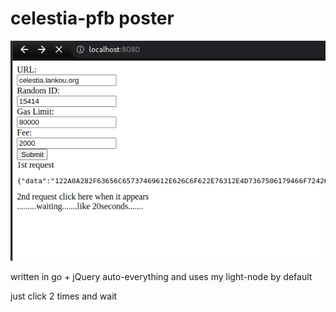 # celestia-pfb poster

![UI screenshot](screenshot.png)

written in go + jQuery
 auto-everything and uses my light-node by default

just click 2 times and wait
